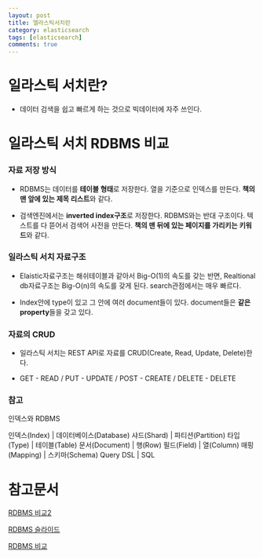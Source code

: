 ```yaml
---
layout: post
title: 엘라스틱서치란
category: elasticsearch
tags: [elasticsearch]
comments: true
---
```


# 일라스틱 서치란?

- 데이터 검색을 쉽고 빠르게 하는 것으로 빅데이터에 자주 쓰인다.

# 일라스틱 서치 RDBMS 비교

### 자료 저장 방식

- RDBMS는 데이터를 **테이블 형태**로 저장한다. 열을 기준으로 인덱스를 만든다. **책의 맨 앞에 있는 제목 리스트**와 같다.

- 검색엔진에서는 **inverted index구조**로 저장한다. RDBMS와는 반대 구조이다. 텍스트를 다 뜯어서 검색어 사전을 만든다. **책의 맨 뒤에 있는 페이지를 가리키는 키워드**와 같다.

### 일라스틱 서치 자료구조

- Elaistic자료구조는 해쉬테이블과 같아서 Big-O(1)의 속도를 갖는 반면, Realtional db자료구조는 Big-O(n)의 속도를 갖게 된다. search관점에서는 매우 빠르다.

- Index안에 type이 있고 그 안에 여러 document들이 있다. document들은 **같은 property**들을 갖고 있다.

### 자료의 CRUD

- 일라스틱 서치는 REST API로 자료를 CRUD(Create, Read, Update, Delete)한다.

- GET - READ / PUT - UPDATE / POST - CREATE / DELETE - DELETE


### 참고

인덱스와 RDBMS

인덱스(Index) | 데이터베이스(Database)
샤드(Shard) | 파티션(Partition)
타입(Type) | 테이블(Table)
문서(Document) | 행(Row)
필드(Field) | 열(Column)
매핑(Mapping) | 스키마(Schema)
Query DSL | SQL


###

# 참고문서

[RDBMS 비교2](https://victorydntmd.tistory.com/308)

[RDBMS 슬라이드](https://www.slideshare.net/kjmorc/ss-80803233)

[RDBMS 비교](https://velog.io/@jakeseo_me/%EC%97%98%EB%9D%BC%EC%8A%A4%ED%8B%B1%EC%84%9C%EC%B9%98-%EC%95%8C%EC%95%84%EB%B3%B4%EA%B8%B0-2-DB%EB%A7%8C-%EC%9E%88%EC%9C%BC%EB%A9%B4-%EB%90%98%EB%8A%94%EB%8D%B0-%EC%99%9C-%EA%B5%B3%EC%9D%B4-%EA%B2%80%EC%83%89%EC%97%94%EC%A7%84)
